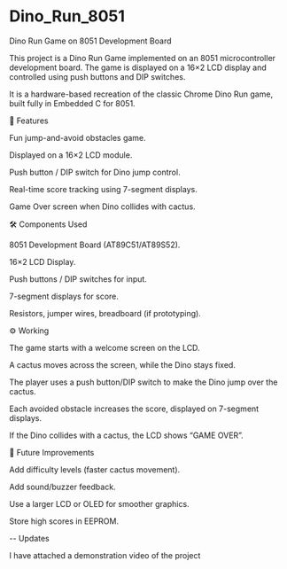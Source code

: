 # Dino_Run_8051
Dino Run Game on 8051 Development Board

This project is a Dino Run Game implemented on an 8051 microcontroller development board. The game is displayed on a 16×2 LCD display and controlled using push buttons and DIP switches.

It is a hardware-based recreation of the classic Chrome Dino Run game, built fully in Embedded C for 8051.

📌 Features

Fun jump-and-avoid obstacles game.

Displayed on a 16×2 LCD module.

Push button / DIP switch for Dino jump control.

Real-time score tracking using 7-segment displays.

Game Over screen when Dino collides with cactus.

🛠️ Components Used

8051 Development Board (AT89C51/AT89S52).

16×2 LCD Display.

Push buttons / DIP switches for input.

7-segment displays for score.

Resistors, jumper wires, breadboard (if prototyping).

⚙️ Working

The game starts with a welcome screen on the LCD.

A cactus moves across the screen, while the Dino stays fixed.

The player uses a push button/DIP switch to make the Dino jump over the cactus.

Each avoided obstacle increases the score, displayed on 7-segment displays.

If the Dino collides with a cactus, the LCD shows “GAME OVER”.

📖 Future Improvements

Add difficulty levels (faster cactus movement).

Add sound/buzzer feedback.

Use a larger LCD or OLED for smoother graphics.

Store high scores in EEPROM.

-- Updates

I have attached a demonstration video of the project

